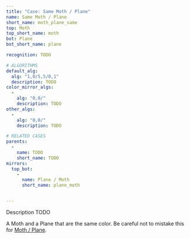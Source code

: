 ```yaml
---
title: "Case: Same Moth / Plane"
name: Same Moth / Plane
short_name: moth_plane_same
top: Moth
top_short_name: moth
bot: Plane
bot_short_name: plane

recognition: TODO

# ALGORITHMS
default_alg:
  alg: "1,0/5,5/0,1"
  description: TODO
color_mirror_algs:
  -
    alg: "0,0/"
    description: TODO
other_algs:
  -
    alg: "0,0/"
    description: TODO

# RELATED CASES
parents:
  -
    name: TODO
    short_name: TODO
mirrors:
  top_bot:
    -
      name: Plane / Moth
      short_name: plane_moth


---
```


Description TODO

A Moth and a Plane that are the same color.  Be careful not to mistake this for [Moth / Plane](moth_plane).

